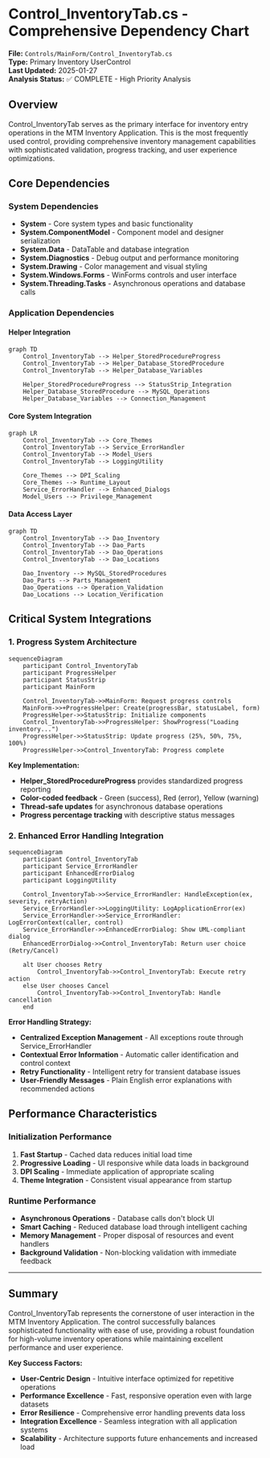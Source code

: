 # Control_InventoryTab.cs - Comprehensive Dependency Chart

**File:** `Controls/MainForm/Control_InventoryTab.cs`  
**Type:** Primary Inventory UserControl  
**Last Updated:** 2025-01-27  
**Analysis Status:** ✅ COMPLETE - High Priority Analysis

## Overview
Control_InventoryTab serves as the primary interface for inventory entry operations in the MTM Inventory Application. This is the most frequently used control, providing comprehensive inventory management capabilities with sophisticated validation, progress tracking, and user experience optimizations.

## Core Dependencies

### **System Dependencies**
- **System** - Core system types and basic functionality
- **System.ComponentModel** - Component model and designer serialization
- **System.Data** - DataTable and database integration
- **System.Diagnostics** - Debug output and performance monitoring
- **System.Drawing** - Color management and visual styling
- **System.Windows.Forms** - WinForms controls and user interface
- **System.Threading.Tasks** - Asynchronous operations and database calls

### **Application Dependencies**

#### **Helper Integration**
```mermaid
graph TD
    Control_InventoryTab --> Helper_StoredProcedureProgress
    Control_InventoryTab --> Helper_Database_StoredProcedure
    Control_InventoryTab --> Helper_Database_Variables
    
    Helper_StoredProcedureProgress --> StatusStrip_Integration
    Helper_Database_StoredProcedure --> MySQL_Operations
    Helper_Database_Variables --> Connection_Management
```

#### **Core System Integration**
```mermaid
graph LR
    Control_InventoryTab --> Core_Themes
    Control_InventoryTab --> Service_ErrorHandler
    Control_InventoryTab --> Model_Users
    Control_InventoryTab --> LoggingUtility
    
    Core_Themes --> DPI_Scaling
    Core_Themes --> Runtime_Layout
    Service_ErrorHandler --> Enhanced_Dialogs
    Model_Users --> Privilege_Management
```

#### **Data Access Layer**
```mermaid
graph TD
    Control_InventoryTab --> Dao_Inventory
    Control_InventoryTab --> Dao_Parts
    Control_InventoryTab --> Dao_Operations
    Control_InventoryTab --> Dao_Locations
    
    Dao_Inventory --> MySQL_StoredProcedures
    Dao_Parts --> Parts_Management
    Dao_Operations --> Operation_Validation
    Dao_Locations --> Location_Verification
```

## Critical System Integrations

### **1. Progress System Architecture**
```mermaid
sequenceDiagram
    participant Control_InventoryTab
    participant ProgressHelper
    participant StatusStrip
    participant MainForm
    
    Control_InventoryTab->>MainForm: Request progress controls
    MainForm->>+ProgressHelper: Create(progressBar, statusLabel, form)
    ProgressHelper->>StatusStrip: Initialize components
    Control_InventoryTab->>ProgressHelper: ShowProgress("Loading inventory...")
    ProgressHelper->>StatusStrip: Update progress (25%, 50%, 75%, 100%)
    ProgressHelper->>Control_InventoryTab: Progress complete
```

**Key Implementation:**
- **Helper_StoredProcedureProgress** provides standardized progress reporting
- **Color-coded feedback** - Green (success), Red (error), Yellow (warning)
- **Thread-safe updates** for asynchronous database operations
- **Progress percentage tracking** with descriptive status messages

### **2. Enhanced Error Handling Integration**
```mermaid
sequenceDiagram
    participant Control_InventoryTab
    participant Service_ErrorHandler
    participant EnhancedErrorDialog
    participant LoggingUtility
    
    Control_InventoryTab->>Service_ErrorHandler: HandleException(ex, severity, retryAction)
    Service_ErrorHandler->>LoggingUtility: LogApplicationError(ex)
    Service_ErrorHandler->>Service_ErrorHandler: LogErrorContext(caller, control)
    Service_ErrorHandler->>EnhancedErrorDialog: Show UML-compliant dialog
    EnhancedErrorDialog->>Control_InventoryTab: Return user choice (Retry/Cancel)
    
    alt User chooses Retry
        Control_InventoryTab->>Control_InventoryTab: Execute retry action
    else User chooses Cancel
        Control_InventoryTab->>Control_InventoryTab: Handle cancellation
    end
```

**Error Handling Strategy:**
- **Centralized Exception Management** - All exceptions route through Service_ErrorHandler
- **Contextual Error Information** - Automatic caller identification and control context
- **Retry Functionality** - Intelligent retry for transient database issues
- **User-Friendly Messages** - Plain English error explanations with recommended actions

## Performance Characteristics

### **Initialization Performance**
1. **Fast Startup** - Cached data reduces initial load time
2. **Progressive Loading** - UI responsive while data loads in background
3. **DPI Scaling** - Immediate application of appropriate scaling
4. **Theme Integration** - Consistent visual appearance from startup

### **Runtime Performance**
- **Asynchronous Operations** - Database calls don't block UI
- **Smart Caching** - Reduced database load through intelligent caching
- **Memory Management** - Proper disposal of resources and event handlers
- **Background Validation** - Non-blocking validation with immediate feedback

---

## Summary

Control_InventoryTab represents the cornerstone of user interaction in the MTM Inventory Application. The control successfully balances sophisticated functionality with ease of use, providing a robust foundation for high-volume inventory operations while maintaining excellent performance and user experience.

**Key Success Factors:**
- **User-Centric Design** - Intuitive interface optimized for repetitive operations
- **Performance Excellence** - Fast, responsive operation even with large datasets
- **Error Resilience** - Comprehensive error handling prevents data loss
- **Integration Excellence** - Seamless integration with all application systems
- **Scalability** - Architecture supports future enhancements and increased load